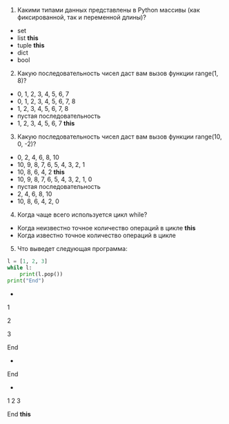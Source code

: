 1. Какими типами данных представлены в Python массивы (как фиксированной, так и переменной длины)?

- set
- list    **this**
- tuple   **this**
- dict
- bool

2. Какую последовательность чисел даст вам вызов функции range(1, 8)?

- 0, 1, 2, 3, 4, 5, 6, 7
- 0, 1, 2, 3, 4, 5, 6, 7, 8
- 1, 2, 3, 4, 5, 6, 7, 8
- пустая последовательность
- 1, 2, 3, 4, 5, 6, 7        **this**

3. Какую последовательность чисел даст вам вызов функции range(10, 0, -2)?

- 0, 2, 4, 6, 8, 10
- 10, 9, 8, 7, 6, 5, 4, 3, 2, 1
- 10, 8, 6, 4, 2    **this**
- 10, 9, 8, 7, 6, 5, 4, 3, 2, 1, 0
- пустая последовательность
- 2, 4, 6, 8, 10
- 10, 8, 6, 4, 2, 0

4. Когда чаще всего используется цикл while?
- Когда неизвестно точное количество операций в цикле   **this**
- Когда известно точное количество операций в цикле

5. Что выведет следующая программа:
``` python
l = [1, 2, 3]
while l:
    print(l.pop())
print("End")
```
- 
1

2

3

End

- 
End

-   
1 2 3   

End **this**
